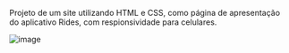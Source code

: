 Projeto de um site utilizando HTML e CSS, como página de apresentação do aplicativo Rides, com respionsividade para celulares.

![image](https://user-images.githubusercontent.com/99893041/233371175-c5b92cb2-cec2-478e-b9ee-08c1b03e15b2.png)

